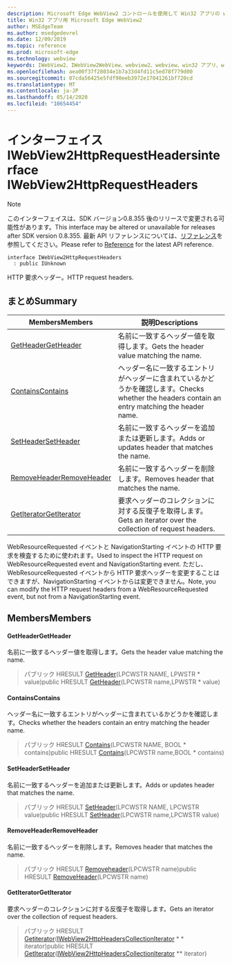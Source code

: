 ```yaml
---
description: Microsoft Edge WebView2 コントロールを使用して Win32 アプリの web コンテンツをホストする
title: Win32 アプリ用 Microsoft Edge WebView2
author: MSEdgeTeam
ms.author: msedgedevrel
ms.date: 12/09/2019
ms.topic: reference
ms.prod: microsoft-edge
ms.technology: webview
keywords: IWebView2、IWebView2WebView、webview2、webview、win32 アプリ、win32、edge
ms.openlocfilehash: aea00f37f28034e1b7a33d4fd11c5ed78f779d00
ms.sourcegitcommit: 07cda56425e5fdf90eeb3972e17041261bf720cd
ms.translationtype: MT
ms.contentlocale: ja-JP
ms.lasthandoff: 05/14/2020
ms.locfileid: "10654454"
---
```

# <span data-ttu-id="61993-104">インターフェイス IWebView2HttpRequestHeaders</span><span class="sxs-lookup"><span data-stu-id="61993-104">interface IWebView2HttpRequestHeaders</span></span> 

> [!NOTE]
> <span data-ttu-id="61993-105">このインターフェイスは、SDK バージョン0.8.355 後のリリースで変更される可能性があります。</span><span class="sxs-lookup"><span data-stu-id="61993-105">This interface may be altered or unavailable for releases after SDK version 0.8.355.</span></span> <span data-ttu-id="61993-106">最新 API リファレンスについては、[リファレンス](../../../webview2-api-reference.md)を参照してください。</span><span class="sxs-lookup"><span data-stu-id="61993-106">Please refer to [Reference](../../../webview2-api-reference.md) for the latest API reference.</span></span>

```
interface IWebView2HttpRequestHeaders
  : public IUnknown
```

<span data-ttu-id="61993-107">HTTP 要求ヘッダー。</span><span class="sxs-lookup"><span data-stu-id="61993-107">HTTP request headers.</span></span>

## <span data-ttu-id="61993-108">まとめ</span><span class="sxs-lookup"><span data-stu-id="61993-108">Summary</span></span>

 <span data-ttu-id="61993-109">Members</span><span class="sxs-lookup"><span data-stu-id="61993-109">Members</span></span>                        | <span data-ttu-id="61993-110">説明</span><span class="sxs-lookup"><span data-stu-id="61993-110">Descriptions</span></span>
--------------------------------|---------------------------------------------
[<span data-ttu-id="61993-111">GetHeader</span><span class="sxs-lookup"><span data-stu-id="61993-111">GetHeader</span></span>](#getheader) | <span data-ttu-id="61993-112">名前に一致するヘッダー値を取得します。</span><span class="sxs-lookup"><span data-stu-id="61993-112">Gets the header value matching the name.</span></span>
[<span data-ttu-id="61993-113">Contains</span><span class="sxs-lookup"><span data-stu-id="61993-113">Contains</span></span>](#contains) | <span data-ttu-id="61993-114">ヘッダー名に一致するエントリがヘッダーに含まれているかどうかを確認します。</span><span class="sxs-lookup"><span data-stu-id="61993-114">Checks whether the headers contain an entry matching the header name.</span></span>
[<span data-ttu-id="61993-115">SetHeader</span><span class="sxs-lookup"><span data-stu-id="61993-115">SetHeader</span></span>](#setheader) | <span data-ttu-id="61993-116">名前に一致するヘッダーを追加または更新します。</span><span class="sxs-lookup"><span data-stu-id="61993-116">Adds or updates header that matches the name.</span></span>
[<span data-ttu-id="61993-117">RemoveHeader</span><span class="sxs-lookup"><span data-stu-id="61993-117">RemoveHeader</span></span>](#removeheader) | <span data-ttu-id="61993-118">名前に一致するヘッダーを削除します。</span><span class="sxs-lookup"><span data-stu-id="61993-118">Removes header that matches the name.</span></span>
[<span data-ttu-id="61993-119">GetIterator</span><span class="sxs-lookup"><span data-stu-id="61993-119">GetIterator</span></span>](#getiterator) | <span data-ttu-id="61993-120">要求ヘッダーのコレクションに対する反復子を取得します。</span><span class="sxs-lookup"><span data-stu-id="61993-120">Gets an iterator over the collection of request headers.</span></span>

<span data-ttu-id="61993-121">WebResourceRequested イベントと NavigationStarting イベントの HTTP 要求を検査するために使われます。</span><span class="sxs-lookup"><span data-stu-id="61993-121">Used to inspect the HTTP request on WebResourceRequested event and NavigationStarting event.</span></span> <span data-ttu-id="61993-122">ただし、WebResourceRequested イベントから HTTP 要求ヘッダーを変更することはできますが、NavigationStarting イベントからは変更できません。</span><span class="sxs-lookup"><span data-stu-id="61993-122">Note, you can modify the HTTP request headers from a WebResourceRequested event, but not from a NavigationStarting event.</span></span>

## <span data-ttu-id="61993-123">Members</span><span class="sxs-lookup"><span data-stu-id="61993-123">Members</span></span>

#### <span data-ttu-id="61993-124">GetHeader</span><span class="sxs-lookup"><span data-stu-id="61993-124">GetHeader</span></span> 

<span data-ttu-id="61993-125">名前に一致するヘッダー値を取得します。</span><span class="sxs-lookup"><span data-stu-id="61993-125">Gets the header value matching the name.</span></span>

> <span data-ttu-id="61993-126">パブリック HRESULT [GetHeader](#getheader)(LPCWSTR NAME, LPWSTR \* value)</span><span class="sxs-lookup"><span data-stu-id="61993-126">public HRESULT [GetHeader](#getheader)(LPCWSTR name,LPWSTR \* value)</span></span>

#### <span data-ttu-id="61993-127">Contains</span><span class="sxs-lookup"><span data-stu-id="61993-127">Contains</span></span> 

<span data-ttu-id="61993-128">ヘッダー名に一致するエントリがヘッダーに含まれているかどうかを確認します。</span><span class="sxs-lookup"><span data-stu-id="61993-128">Checks whether the headers contain an entry matching the header name.</span></span>

> <span data-ttu-id="61993-129">パブリック HRESULT [Contains](#contains)(LPCWSTR NAME, BOOL \* contains)</span><span class="sxs-lookup"><span data-stu-id="61993-129">public HRESULT [Contains](#contains)(LPCWSTR name,BOOL \* contains)</span></span>

#### <span data-ttu-id="61993-130">SetHeader</span><span class="sxs-lookup"><span data-stu-id="61993-130">SetHeader</span></span> 

<span data-ttu-id="61993-131">名前に一致するヘッダーを追加または更新します。</span><span class="sxs-lookup"><span data-stu-id="61993-131">Adds or updates header that matches the name.</span></span>

> <span data-ttu-id="61993-132">パブリック HRESULT [SetHeader](#setheader)(LPCWSTR NAME, LPCWSTR value)</span><span class="sxs-lookup"><span data-stu-id="61993-132">public HRESULT [SetHeader](#setheader)(LPCWSTR name,LPCWSTR value)</span></span>

#### <span data-ttu-id="61993-133">RemoveHeader</span><span class="sxs-lookup"><span data-stu-id="61993-133">RemoveHeader</span></span> 

<span data-ttu-id="61993-134">名前に一致するヘッダーを削除します。</span><span class="sxs-lookup"><span data-stu-id="61993-134">Removes header that matches the name.</span></span>

> <span data-ttu-id="61993-135">パブリック HRESULT [Removeheader](#removeheader)(LPCWSTR name)</span><span class="sxs-lookup"><span data-stu-id="61993-135">public HRESULT [RemoveHeader](#removeheader)(LPCWSTR name)</span></span>

#### <span data-ttu-id="61993-136">GetIterator</span><span class="sxs-lookup"><span data-stu-id="61993-136">GetIterator</span></span> 

<span data-ttu-id="61993-137">要求ヘッダーのコレクションに対する反復子を取得します。</span><span class="sxs-lookup"><span data-stu-id="61993-137">Gets an iterator over the collection of request headers.</span></span>

> <span data-ttu-id="61993-138">パブリック HRESULT [Getiterator](#getiterator)([IWebView2HttpHeadersCollectionIterator](IWebView2HttpHeadersCollectionIterator.md) \* \* iterator)</span><span class="sxs-lookup"><span data-stu-id="61993-138">public HRESULT [GetIterator](#getiterator)([IWebView2HttpHeadersCollectionIterator](IWebView2HttpHeadersCollectionIterator.md) \*\* iterator)</span></span>

